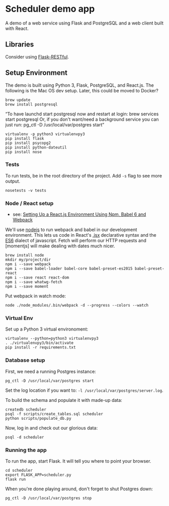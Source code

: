 # Scheduler demo app

A demo of a web service using Flask and PostgreSQL and a web client built with React.


## Libraries

Consider using [Flask-RESTful](https://flask-restful.readthedocs.io/).

## Setup Environment

The demo is built using Python 3, Flask, PostgreSQL, and React.js. The following is the Mac OS dev setup. Later, this could be moved to Docker?

    brew update
    brew install postgresql

&ldquo;To have launchd start postgresql now and restart at login:
  brew services start postgresql
Or, if you don't want/need a background service you can just run:
  pg_ctl -D /usr/local/var/postgres start&rdquo;

    virtualenv -p python3 virtualenvpy3
    pip install flask
    pip install psycopg2
    pip install python-dateutil
    pip install nose


### Tests

To run tests, be in the root directory of the project. Add `-s` flag to see more output.

    nosetests -v tests


### Node / React setup
* see: [Setting Up a React.js Environment Using Npm, Babel 6 and Webpack](https://www.codementor.io/tamizhvendan/tutorials/beginner-guide-setup-reactjs-environment-npm-babel-6-webpack-du107r9zr)

We'll use [nodejs](https://nodejs.org/) to run webpack and babel in our development environment. This lets us code in React's [.jsx](https://facebook.github.io/react/docs/jsx-in-depth.html) declarative syntax and the [ES6](http://es6-features.org/) dialect of javascript. Fetch will perform our HTTP requests and [momentjs] will make dealing with dates much nicer.

    brew install node
    mkdir my/project/dir
    npm i --save webpack
    npm i --save babel-loader babel-core babel-preset-es2015 babel-preset-react
    npm i --save react react-dom
    npm i --save whatwg-fetch
    npm i --save moment

Put webpack in watch mode:

    node ./node_modules/.bin/webpack -d --progress --colors --watch


### Virtual Env

Set up a Python 3 virtual environoment:
```
virtualenv --python=python3 virtualenvpy3
. ./virtualenvpy3/bin/activate
pip install -r requirements.txt
```

### Database setup

First, we need a running Postgres instance:
```
pg_ctl -D /usr/local/var/postgres start
```
Set the log location if you want to: `-l /usr/local/var/postgres/server.log`.

To build the schema and populate it with made-up data:
```
createdb scheduler
psql -f scripts/create_tables.sql scheduler
python scripts/populate_db.py
```

Now, log in and check out our glorious data:
```
psql -d scheduler
```

### Running the app

To run the app, start Flask. It will tell you where to point your browser.
```
cd scheduler
export FLASK_APP=scheduler.py
flask run
```

When you're done playing around, don't forget to shut Postgres down:
```
pg_ctl -D /usr/local/var/postgres stop
```

